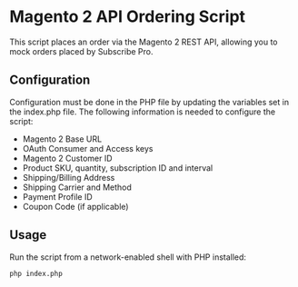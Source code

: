 # Magento 2 API Ordering Script

This script places an order via the Magento 2 REST API, allowing you to mock orders placed by Subscribe Pro.

## Configuration

Configuration must be done in the PHP file by updating the variables set in the index.php file. The following information is needed to configure the script:

* Magento 2 Base URL
* OAuth Consumer and Access keys
* Magento 2 Customer ID
* Product SKU, quantity, subscription ID and interval
* Shipping/Billing Address
* Shipping Carrier and Method
* Payment Profile ID
* Coupon Code (if applicable)

## Usage

Run the script from a network-enabled shell with PHP installed:

```bash
php index.php
```
